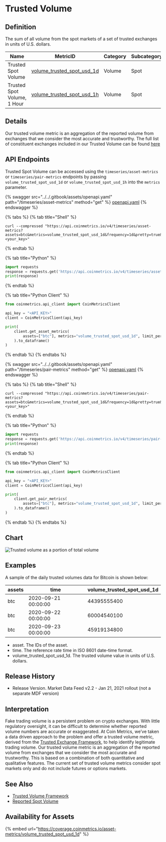 # Trusted Volume

## Definition

The sum of all volume from the spot markets of a set of trusted exchanges in units of U.S. dollars.[\
](https://docs.coinmetrics.io/info/metrics/volume\_trusted\_spot\_usd\_1d)

<table><thead><tr><th width="193">Name</th><th width="169">MetricID</th><th>Category</th><th>Subcategory</th><th>Type</th><th>Unit</th><th>Interval</th></tr></thead><tbody><tr><td>Trusted Spot Volume</td><td><a href="https://coverage.coinmetrics.io/asset-metrics/volume_trusted_spot_usd_1d">volume_trusted_spot_usd_1d</a></td><td>Volume</td><td>Spot</td><td>Sum</td><td>USD</td><td>1d</td></tr><tr><td>Trusted Spot Volume, 1 Hour</td><td><a href="https://coverage.coinmetrics.io/asset-metrics/volume_trusted_spot_usd_1h">volume_trusted_spot_usd_1h</a></td><td>Volume</td><td>Spot</td><td>Sum</td><td>USD</td><td>1h</td></tr></tbody></table>

## Details

Our trusted volume metric is an aggregation of the reported volume from exchanges that we consider the most accurate and trustworthy. The full list of constituent exchanges included in our Trusted Volume can be found [here](https://coinmetrics.io/special-insights/trusted-exchange-framework)

## API Endpoints

Trusted Spot Volume can be accessed using the `timeseries/asset-metrics` or `timeseries/pair-metrics` endpoints by passing `volume_trusted_spot_usd_1d` or `volume_trusted_spot_usd_1h` into the `metrics` parameter.

{% swagger src="../../.gitbook/assets/openapi.yaml" path="/timeseries/asset-metrics" method="get" %}
[openapi.yaml](../../.gitbook/assets/openapi.yaml)
{% endswagger %}

{% tabs %}
{% tab title="Shell" %}
```shell
curl --compressed "https://api.coinmetrics.io/v4/timeseries/asset-metrics?assets=btc&metrics=volume_trusted_spot_usd_1d&frequency=1d&pretty=true&api_key=<your_key>"
```
{% endtab %}

{% tab title="Python" %}
```python
import requests
response = requests.get('https://api.coinmetrics.io/v4/timeseries/asset-metrics?assets=btc&metrics=volume_trusted_spot_usd_1d&frequency=1d&pretty=true&api_key=<your_key>').json()
print(response)
```
{% endtab %}

{% tab title="Python Client" %}
```python
from coinmetrics.api_client import CoinMetricsClient

api_key = "<API_KEY>"
client = CoinMetricsClient(api_key)

print(
    client.get_asset_metrics(
        assets=["btc"], metrics="volume_trusted_spot_usd_1d", limit_per_asset=5
    ).to_dataframe()
)
```
{% endtab %}
{% endtabs %}

{% swagger src="../../.gitbook/assets/openapi.yaml" path="/timeseries/pair-metrics" method="get" %}
[openapi.yaml](../../.gitbook/assets/openapi.yaml)
{% endswagger %}

{% tabs %}
{% tab title="Shell" %}
```shell
curl --compressed "https://api.coinmetrics.io/v4/timeseries/pair-metrics?assets=btc&metrics=volume_trusted_spot_usd_1d&frequency=1d&pretty=true&api_key=<your_key>"
```
{% endtab %}

{% tab title="Python" %}
```python
import requests
response = requests.get('https://api.coinmetrics.io/v4/timeseries/pair-metrics?assets=btc&metrics=volume_trusted_spot_usd_1d&frequency=1d&pretty=true&api_key=<your_key>').json()
print(response)
```
{% endtab %}

{% tab title="Python Client" %}
```python
from coinmetrics.api_client import CoinMetricsClient

api_key = "<API_KEY>"
client = CoinMetricsClient(api_key)

print(
    client.get_pair_metrics(
        assets=["btc"], metrics="volume_trusted_spot_usd_1d", limit_per_asset=5
    ).to_dataframe()
)
```
{% endtab %}
{% endtabs %}

## Chart

![Trusted volume as a portion of total volume](../../.gitbook/assets/BTC\_Trusted\_and\_Non-Trusted\_Volume.png)

## Examples

A sample of the daily trusted volumes data for Bitcoin is shown below:

| assets | time                | volume\_trusted\_spot\_usd\_1d |
| ------ | ------------------- | ------------------------------ |
| btc    | 2020-09-21 00:00:00 | 44395555400                    |
| btc    | 2020-09-22 00:00:00 | 60004540100                    |
| btc    | 2020-09-23 00:00:00 | 45919134800                    |

* asset. The IDs of the asset.
* time. The reference rate time in ISO 8601 date-time format.
* volume\_trusted\_spot\_usd\_1d. The trusted volume value in units of U.S. dollars.

## Release History

* Release Version. Market Data Feed v2.2 - Jan 21, 2021 rollout (not a separate MDF version)

## Interpretation

Fake trading volume is a persistent problem on crypto exchanges. With little regulatory oversight, it can be difficult to determine whether reported volume numbers are accurate or exaggerated. At Coin Metrics, we’ve taken a data driven approach to the problem and offer a trusted volume metric, derived from the [Trusted Exchange Framework](https://coinmetrics.io/special-insights/trusted-exchange-framework), to help identify legitimate trading volume. Our trusted volume metric is an aggregation of the reported volume from exchanges that we consider the most accurate and trustworthy. This is based on a combination of both quantitative and qualitative features. The current set of trusted volume metrics consider spot markets only and do not include futures or options markets.

## See Also

* [Trusted Volume Framework](https://coinmetrics.io/q3-refresh-of-trusted-spot-volume-framework/)
* [Reported Spot Volume](volume\_reported\_spot\_usd\_1d.md)

## Availability for Assets

{% embed url="https://coverage.coinmetrics.io/asset-metrics/volume_trusted_spot_usd_1d" %}
